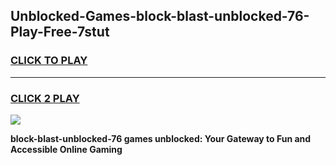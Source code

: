 
## Unblocked-Games-block-blast-unblocked-76-Play-Free-7stut
<h3>
<a href="https://premium76.site?title=block-blast-unblocked-76&ref=17A">CLICK TO PLAY</a></h3>
<hr>

<h3>
<a href="https://premium76.site?title=block-blast-unblocked-76&ref=17A">CLICK 2 PLAY</a>
  
</h3>

<a href="https://premium76.site?title=block-blast-unblocked-76&ref=17A"><img src="https://clearcache.store/games.png"></a>


**block-blast-unblocked-76 games unblocked: Your Gateway to Fun and Accessible Online Gaming**
